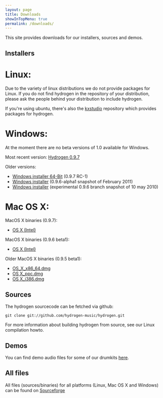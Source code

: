 ```yaml
---
layout: page
title: Downloads
showInTopMenu: true
permalink: /downloads/
---
```


This site provides downloads for our installers, sources and demos.

## Installers

# Linux:

Due to the variety of linux distributions we do not provide packages for Linux. If you do not find hydrogen in the repository of your distribution, please ask the people behind your distribution to include hydrogen.

If you're using ubuntu, there's also the [kxstudio](http://kxstudio.linuxaudio.org/Repositories) repository which provides packages for hydrogen.

# Windows:

At the moment there are no beta versions of 1.0 available for Windows.

Most recent version: [Hydrogen 0.9.7](https://sourceforge.net/projects/hydrogen/files/Hydrogen/0.9.7%20Binaries/Hydrogen-0.9.7-win32.exe/download)

Older versions:

* [Windows installer 64-Bit](https://sourceforge.net/projects/hydrogen/files/Hydrogen/0.9.7%20Binaries/Hydrogen-0.9.7-rc1-win64.exe/download) (0.9.7 RC-1)
* [Windows installer](http://sourceforge.net/projects/hydrogen/files/Hydrogen/0.9.6%20Binaries/hydrogen_0.9.6-alpha1.exe/download) (0.9.6-alpha1 snapshot of February 2011)
* [Windows installer](http://sourceforge.net/projects/hydrogen/files/Hydrogen/0.9.6%20Binaries/hydrogen_0.9.6-snapshot1.exe/download) (experimental 0.9.6 branch snapshot of 10 may 2010)

 
# Mac OS X:
MacOS X binaries (0.9.7): 
* [OS X (Intel)](https://sourceforge.net/projects/hydrogen/files/Hydrogen/0.9.7%20Binaries/Hydrogen-0.9.7.dmg/download)
 
MacOS X binaries (0.9.6 beta1): 
* [OS X (Intel)](http://sourceforge.net/projects/hydrogen/files/Hydrogen/0.9.6%20Binaries/hydrogen-0.9.6-beta1.dmg/download) 

Older MacOS X binaries (0.9.5 beta1): 

 * [OS_X_x86_64.dmg](http://sourceforge.net/projects/hydrogen/files/Hydrogen/0.9.5%20Binaries/hydrogen_0.9.5-beta1_x86_64.dmg/download)
 * [OS X_ppc.dmg](http://sourceforge.net/projects/hydrogen/files/Hydrogen/0.9.5%20Binaries/Hydrogen_0.9.5-beta1_ppc.dmg/download)
 * [OS X_i386.dmg](http://sourceforge.net/projects/hydrogen/files/Hydrogen/0.9.5%20Binaries/hydrogen_0.9.5-beta1_i386.dmg/download)


 
## Sources

The hydrogen sourcecode can be fetched via github:

	git clone git://github.com/hydrogen-music/hydrogen.git

For more information about building hydrogen from source, see our Linux compilation howto.

## Demos

You can find demo audio files for some of our drumkits [here](https://sourceforge.net/projects/hydrogen/files/Hydrogen/demos/).

## All files

All files (sources/binaries) for all platforms (Linux, Mac OS X and Windows) can be found on [Sourceforge](http://sourceforge.net/projects/hydrogen/files/)

 
